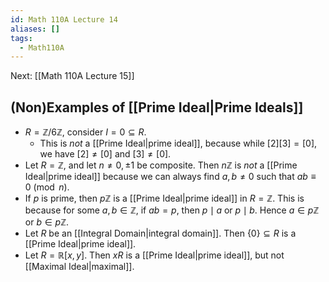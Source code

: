 ```yaml
---
id: Math 110A Lecture 14
aliases: []
tags:
  - Math110A
---
```


Next: [[Math 110A Lecture 15]]

## (Non)Examples of [[Prime Ideal|Prime Ideals]]

- $R = \mathbb{Z} / 6\mathbb{Z}$, consider $I = 0\subseteq R$.
  - This is _not_ a [[Prime Ideal|prime ideal]], because while $[2][3] = [0]$,
    we have $[2]\neq [0]$ and $[3]\neq[0]$.
- Let $R = \mathbb{Z}$, and let $n\neq 0, \pm 1$ be composite. Then
  $n\mathbb{Z}$ is _not_ a [[Prime Ideal|prime ideal]] because we can always
  find $a, b\neq 0$ such that $ab \equiv 0\pmod n$.
- If $p$ is prime, then $p\mathbb{Z}$ is a [[Prime Ideal|prime ideal]] in
  $R = \mathbb{Z}$. This is because for some $a, b\in \mathbb{Z}$, if $ab = p$,
  then $p\mid a$ or $p\mid b$. Hence $a\in p\mathbb{Z}$ or $b\in p\mathbb{Z}$.
- Let $R$ be an [[Integral Domain|integral domain]]. Then $\{0\}\subseteq R$ is
  a [[Prime Ideal|prime ideal]].
- Let $R = \mathbb{R}[x, y]$. Then $xR$ is a [[Prime Ideal|prime ideal]], but
  not [[Maximal Ideal|maximal]].
